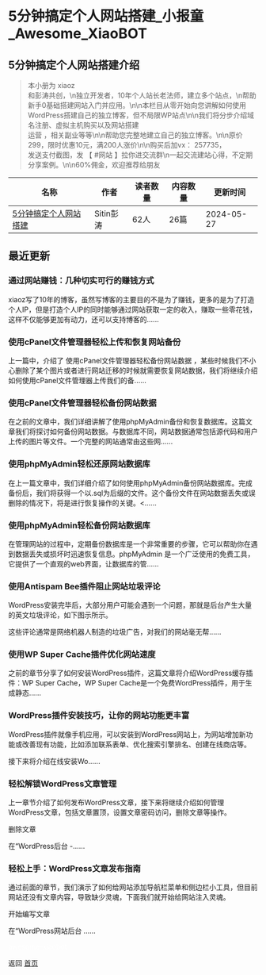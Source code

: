 # 5分钟搞定个人网站搭建_小报童_Awesome_XiaoBOT

## 5分钟搞定个人网站搭建介绍
> 本小册为 xiaoz  
和彭涛共创，\n独立开发者，10年个人站长老法师，建立多个站点，\n帮助新手0基础搭建网站入门并应用。\n\n本栏目从零开始向您讲解如何使用WordPress搭建自己的独立博客，但不局限WP站点\n\n我们将分步介绍域名注册、虚拟主机购买以及网站搭建  
运营 ，相关副业等等\n\n帮助您完整地建立自己的独立博客。\n\n原价299，限时优惠10元，满200人涨价\n\n购买后加vx： 257735，  
发送支付截图，发 【 #网站 】拉你进交流群\n一起交流建站心得，不定期分享案例。\n\n60%佣金，欢迎推荐给朋友  
  


|名称|作者|读者数量|内容数量|更新时间|
|---|---|---|---|---|
|[5分钟搞定个人网站搭建](https://xiaobot.net/p/site?refer=0b133df9-27dc-423b-8101-639049001c13)|Sitin彭涛|62人|26篇|2024-05-27|

## 最近更新
### 通过网站赚钱：几种切实可行的赚钱方式

xiaoz写了10年的博客，虽然写博客的主要目的不是为了赚钱，更多的是为了打造个人IP，但是打造个人IP的同时能够通过网站获取一定的收入，赚取一些零花钱，这样不仅能够更加有动力，还可以支持博客的......

### 使用cPanel文件管理器轻松上传和恢复网站备份

上一篇中，介绍了 使用cPanel文件管理器轻松备份网站数据
，某些时候我们不小心删除了某个图片或者进行网站迁移的时候就需要恢复网站数据，我们将继续介绍如何使用cPanel文件管理器上传我们的备......

### 使用cPanel文件管理器轻松备份网站数据

在之前的文章中，我们详细讲解了使用phpMyAdmin备份和恢复数据库。这篇文章我们将探讨如何备份网站数据。与数据库不同，网站数据通常包括源代码和用户上传的图片等文件。一个完整的网站通常由这些网......

### 使用phpMyAdmin轻松还原网站数据库

在上一篇文章中，我们详细介绍了如何使用phpMyAdmin备份网站数据库。完成备份后，我们将获得一个以.sql为后缀的文件。这个备份文件在网站数据丢失或误删除的情况下，将是进行恢复操作的关键。<......

### 使用phpMyAdmin轻松备份网站数据库

在管理网站的过程中，定期备份数据库是一个非常重要的步骤，它可以帮助你在遇到数据丢失或损坏时迅速恢复信息。phpMyAdmin
是一个广泛使用的免费工具，它提供了一个直观的web界面，让数据库的管......

### 使用Antispam Bee插件阻止网站垃圾评论

WordPress安装完毕后，大部分用户可能会遇到一个问题，那就是后台产生大量的英文垃圾评论，如下图示所示。

这些评论通常是网络机器人制造的垃圾广告，对我们的网站毫无帮......

### 使用WP Super Cache插件优化网站速度

之前的章节分享了如何安装WordPress插件，这篇文章将介绍WordPress缓存插件：WP Super Cache，WP Super
Cache是一个免费WordPress插件，用于生成静态......

### WordPress插件安装技巧，让你的网站功能更丰富

WordPress插件就像手机应用，可以安装到WordPress网站上，为网站增加新功能或改善现有功能，比如添加联系表单、优化搜索引擎排名、创建在线商店等。

接下来将介绍在线安装Wo......

### 轻松解锁WordPress文章管理

上一章节介绍了如何发布WordPress文章，接下来将继续介绍如何管理WordPress文章，包括文章置顶，设置文章密码访问，删除文章等操作。

删除文章

在“WordPress后台 -......

### 轻松上手：WordPress文章发布指南

通过前面的章节，我们演示了如何给网站添加导航栏菜单和侧边栏小工具，但目前网站还没有文章内容，导致缺少灵魂，下面我们就开始给网站注入灵魂。

开始编写文章

在“WordPress网站后台 ......


<a href="https://github.com/Reno9527/awesome-xiaobot" style="color: white; text-decoration: none;">awesome-xiaobot</a>

返回 [首页](../README.md)
